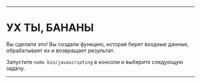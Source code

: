 ---

# УХ ТЫ, БАНАНЫ

Вы сделали это! Вы создали функцию, которая берет входные данные, обрабатывает их и возвращает результат.

Запустите `node bin/javascripting` в консоли и выберите следующую задачу.

---